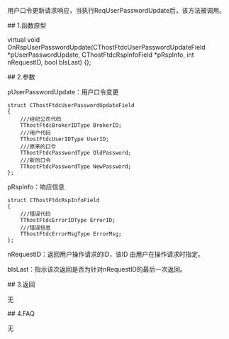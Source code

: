 <p>用户口令更新请求响应，当执行ReqUserPasswordUpdate后，该方法被调用。</p>
<span class="anchor" id="c0e85a15-ffe9-47e3-b0b8-268565c84606"></span>
## 1.函数原型
<p>virtual void OnRspUserPasswordUpdate(CThostFtdcUserPasswordUpdateField *pUserPasswordUpdate, CThostFtdcRspInfoField *pRspInfo, int nRequestID, bool bIsLast) {};</p>
<span class="anchor" id="fe2ec28c-8b85-4787-9e1a-499f24ef2162"></span>
## 2.参数
<p>pUserPasswordUpdate：用户口令变更</p>
<pre><code>struct CThostFtdcUserPasswordUpdateField
{
    ///经纪公司代码
    TThostFtdcBrokerIDType BrokerID;
    ///用户代码
    TThostFtdcUserIDType UserID;
    ///原来的口令
    TThostFtdcPasswordType OldPassword;
    ///新的口令
    TThostFtdcPasswordType NewPassword;
};
</code></pre>
<p>pRspInfo：响应信息</p>
<pre><code>struct CThostFtdcRspInfoField
{
    ///错误代码
    TThostFtdcErrorIDType ErrorID;
    ///错误信息
    TThostFtdcErrorMsgType ErrorMsg;
};
</code></pre>
<p>nRequestID：返回用户操作请求的ID，该ID 由用户在操作请求时指定。</p>
<p>bIsLast：指示该次返回是否为针对nRequestID的最后一次返回。</p>
<span class="anchor" id="2c19e666-6694-42c7-a4dd-a70aa06ebb82"></span>
## 3.返回
<p>无</p>
<span class="anchor" id="8f7074d3-550c-4e05-accf-2e27b6addf6c"></span>
## 4.FAQ
<p>无</p>
